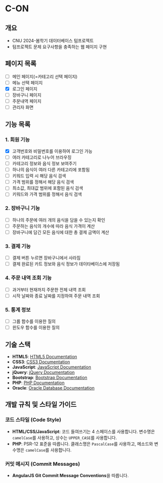 # C-ON

## 개요
- CNU 2024-봄학기 데이터베이스 텀프로젝트
- 텀프로젝트 문제 요구사항을 충족하는 웹 페이지 구현

## 페이지 목록
- [ ] 메인 페이지(=카테고리 선택 페이지)
- [ ] 메뉴 선택 페이지
- [X] 로그인 페이지
- [ ] 장바구니 페이지
- [ ] 주문내역 페이지
- [ ] 관리자 화면

## 기능 목록
### 1. 회원 기능
- [X] 고객번호와 비밀번호를 이용하여 로그인 가능
- [ ] 여러 카테고리로 나누어 브라우징 
- [ ] 카테고리 정보와 음식 정보 보여주기 
- [ ] 하나의 음식이 여러 다른 카테고리에 포함됨
- [ ] 키워드 입력 시 해당 음식 검색
- [ ] 가격 범위를 정해서 해당 음식 검색
- [ ] 최소값, 최대값 범위에 포함된 음식 검색
- [ ] 키워드와 가격 범위를 정해서 음식 검색

### 2. 장바구니 기능
- [ ] 하나의 주문에 여러 개의 음식을 담을 수 있는지 확인
- [ ] 주문하는 음식의 개수에 따라 음식 가격이 계산
- [ ] 장바구니에 담긴 모든 음식에 대한 총 결제 금액이 계산

### 3. 결제 기능
- [ ] 결제 버튼 누르면 장바구니에서 사라짐
- [ ] 결제 완료된 카트 정보와 음식 정보가 데이타베이스에 저장됨

### 4. 주문 내역 조회 기능
- [ ] 과거부터 현재까지 주문한 전체 내역 조회
- [ ] 시작 날짜와 종료 날짜를 지정하여 주문 내역 조회 

### 5. 통계 정보
- [ ] 그룹 함수를 이용한 질의
- [ ] 윈도우 함수를 이용한 질의

## 기술 스택
- **HTML5**: [HTML5 Documentation](https://developer.mozilla.org/en-US/docs/Web/Guide/HTML/HTML5)
- **CSS3**: [CSS3 Documentation](https://developer.mozilla.org/en-US/docs/Web/CSS/CSS3)
- **JavaScript**: [JavaScript Documentation](https://developer.mozilla.org/en-US/docs/Web/JavaScript)
- **jQuery**: [jQuery Documentation](https://api.jquery.com/)
- **Bootstrap**: [Bootstrap Documentation](https://getbootstrap.com/docs/)
- **PHP**: [PHP Documentation](https://www.php.net/docs.php)
- **Oracle**: [Oracle Database Documentation](https://docs.oracle.com/en/database/)

## 개발 규칙 및 스타일 가이드
### 코드 스타일 (Code Style)
- **HTML/CSS/JavaScript**: 코드 들여쓰기는 4 스페이스를 사용합니다. 변수명은 `camelCase`를 사용하고, 상수는 `UPPER_CASE`를 사용합니다.
- **PHP**: PSR-12 표준을 따릅니다. 클래스명은 `PascalCase`를 사용하고, 메소드와 변수명은 `camelCase`를 사용합니다.
### 커밋 메시지 (Commit Messages)
- **AngularJS Git Commit Message Conventions**을 따릅니다.
